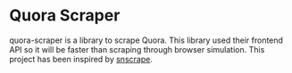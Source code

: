 # Quora Scraper

quora-scraper is a library to scrape Quora. This library used their frontend API so it will be faster than scraping through browser simulation.
This project has been inspired by [snscrape](https://github.com/JustAnotherArchivist/snscrape).